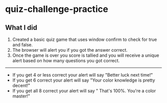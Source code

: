# quiz-challenge-practice

## What I did

1. Created a basic quiz game that uses window confirm to check for true and false. 
2. The browser will alert you if you got the answer correct. 
3. Once the game is over you score is tallied and you will receive a unique alert based on how many questions you got correct. 
---
- If you get 4 or less correct your alert will say "Better luck next time!"
- If you get 6 correct your alert will say "Your color knowledge is pretty decent!"
- If you get all 8 correct your alert will say " That's 100%. You're a color master!"
